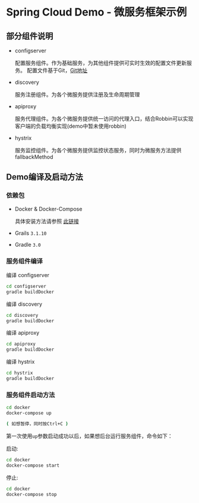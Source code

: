 # Spring Cloud Demo - 微服务框架示例

## 部分组件说明

- configserver

	配置服务组件。作为基础服务，为其他组件提供可实时生效的配置文件更新服务。
	配置文件基于Git，[Git地址](http://git.qiyestore.com/qiyestore/cloud-config-repo)

- discovery

	服务注册组件。为各个微服务提供注册及生命周期管理

- apiproxy

	服务代理组件。为各个微服务提供统一访问的代理入口，结合Robbin可以实现客户端的负载均衡实现(demo中暂未使用robbin)

- hystrix

	服务监控组件。为各个微服务提供监控状态服务，同时为微服务方法提供fallbackMethod


## Demo编译及启动方法

### 依赖包

- Docker & Docker-Compose

	具体安装方法请参照 [此链接](https://docs.docker.com/docker-for-windows/)

- Grails `3.1.10`

- Gradle `3.0`

### 服务组件编译

编译 configserver

```bash
cd configserver
gradle buildDocker
```

编译 discovery

```bash
cd discovery
gradle buildDocker
```

编译 apiproxy

```bash
cd apiproxy
gradle buildDocker
```

编译 hystrix

```bash
cd hystrix
gradle buildDocker
```

### 服务组件启动方法

```bash
cd docker
docker-compose up

( 如想暂停，同时按Ctrl+C )
```

第一次使用`up`参数启动成功以后，如果想后台运行服务组件，命令如下：

启动:

```bash
cd docker
docker-compose start
```

停止:

```bash
cd docker
docker-compose stop
```